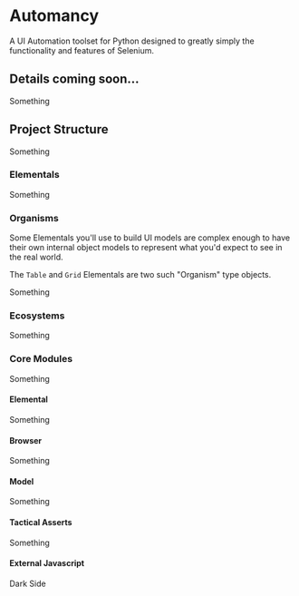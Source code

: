 # Automancy
A UI Automation toolset for Python designed to greatly simply the functionality and features of Selenium.

## Details coming soon...
Something

## Project Structure
Something

### Elementals
Something

### Organisms
Some Elementals you'll use to build UI models are complex enough to have their own internal object models to represent what you'd expect to see in the real world.

The `Table` and `Grid` Elementals are two such "Organism" type objects.

Something

### Ecosystems
Something

### Core Modules
Something

#### Elemental
Something

#### Browser
Something

#### Model
Something

#### Tactical Asserts
Something

#### External Javascript
Dark Side
